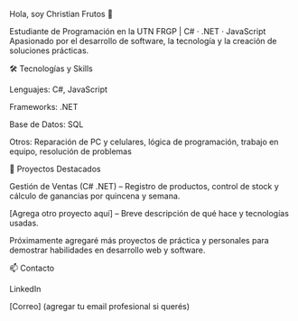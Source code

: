 Hola, soy Christian Frutos 👋

Estudiante de Programación en la UTN FRGP | C# · .NET · JavaScript
Apasionado por el desarrollo de software, la tecnología y la creación de soluciones prácticas.

🛠 Tecnologías y Skills

Lenguajes: C#, JavaScript

Frameworks: .NET

Base de Datos: SQL

Otros: Reparación de PC y celulares, lógica de programación, trabajo en equipo, resolución de problemas

📂 Proyectos Destacados

Gestión de Ventas (C# .NET) – Registro de productos, control de stock y cálculo de ganancias por quincena y semana.

[Agrega otro proyecto aquí] – Breve descripción de qué hace y tecnologías usadas.

Próximamente agregaré más proyectos de práctica y personales para demostrar habilidades en desarrollo web y software.

📫 Contacto

LinkedIn

[Correo] (agregar tu email profesional si querés)
